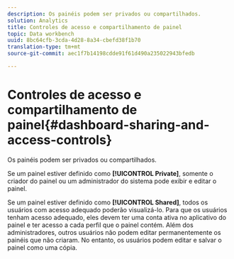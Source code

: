 ```yaml
---
description: Os painéis podem ser privados ou compartilhados.
solution: Analytics
title: Controles de acesso e compartilhamento de painel
topic: Data workbench
uuid: 8bc64cfb-3cda-4d28-8a34-cbefd38f1b70
translation-type: tm+mt
source-git-commit: aec1f7b14198cdde91f61d490a235022943bfedb

---
```



# Controles de acesso e compartilhamento de painel{#dashboard-sharing-and-access-controls}

Os painéis podem ser privados ou compartilhados.

Se um painel estiver definido como **[!UICONTROL Private]**, somente o criador do painel ou um administrador do sistema pode exibir e editar o painel.

Se um painel estiver definido como **[!UICONTROL Shared]**, todos os usuários com acesso adequado poderão visualizá-lo. Para que os usuários tenham acesso adequado, eles devem ter uma conta ativa no aplicativo do painel e ter acesso a cada perfil que o painel contém. Além dos administradores, outros usuários não podem editar permanentemente os painéis que não criaram. No entanto, os usuários podem editar e salvar o painel como uma cópia.
